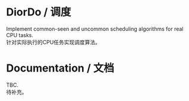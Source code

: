 # DiorDo / 调度

Implement common-seen and uncommon scheduling algorithms for real CPU tasks.  
针对实际执行的CPU任务实现调度算法。

# Documentation / 文档

TBC.  
待补充。